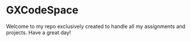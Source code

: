 # GXCodeSpace
Welcome to my repo exclusively created to handle all my assignments and projects. Have a great day!
